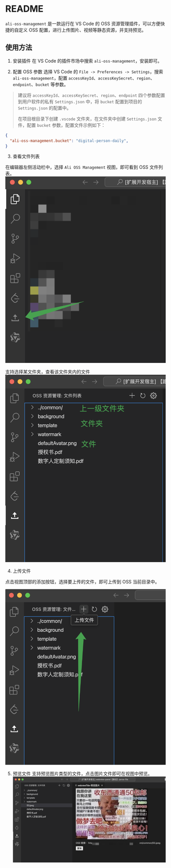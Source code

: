 # README

`ali-oss-management` 是一款运行在 VS Code 的 OSS 资源管理插件，可以方便快捷的自定义 OSS 配置，进行上传图片、视频等静态资源，并支持预览。

## 使用方法

1. 安装插件
在 VS Code 的插件市场中搜索 `ali-oss-management`，安装即可。

2. 配置 OSS 参数
选择 VS Code 的 `File -> Preferences -> Settings`，搜索 `ali-oss-management`，配置 `accessKeyId`、`accessKeySecret`、`region`、`endpoint`、`bucket` 等参数。

> 建议将 `accessKeyId`、`accessKeySecret`、`region`、`endpoint` 四个参数配置到用户软件的私有 `Settings.json` 中，将 `bucket` 配置到项目的  `Settings.json` 的配置中。
>
> 在项目根目录下创建 `.vscode` 文件夹，在文件夹中创建 `Settings.json` 文件，配置 `bucket` 参数，配置文件示例如下：

```json
{
  "ali-oss-management.bucket": "digital-person-daily",
}
```

3. 查看文件列表

在编辑器左侧活动栏中，选择 `Ali OSS Management` 视图，即可看到 OSS 文件列表。
![示例图](./src/images/image-list.png)

支持选择某文件夹，查看该文件夹内的文件
![示例图](./src/images/image-folder.png)

4. 上传文件

点击视图顶部的添加按钮，选择要上传的文件，即可上传到 OSS 当前目录中。

![示例图](./src/images/image-upload.png)

5. 预览文件
支持预览图片类型的文件，点击图片文件即可在视图中预览。
![alt text](./src/images/image-preview.png)
